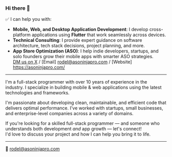 ### Hi there 👋

✅ I can help you with:

- **Mobile, Web, and Desktop Application Development**: I develop cross-platform applications using **Flutter** that work seamlessly across devices.
- **Technical Consulting**: I provide expert guidance on software architecture, tech stack decisions, project planning, and more.
- **App Store Optimization (ASO)**: I help indie developers, startups, and solo founders grow their mobile apps with smarter ASO strategies.  
  [DM us on X](https://x.com/AsoNinjaPro) / [Email] rodel@asoninjapro.com / [Website] https://asoninjapro.com/

---

I'm a full-stack programmer with over 10 years of experience in the industry. I specialize in building mobile & web applications using the latest technologies and frameworks.

I'm passionate about developing clean, maintainable, and efficient code that delivers optimal performance. I've worked with startups, small businesses, and enterprise-level companies across a variety of domains.

If you're looking for a skilled full-stack programmer — and someone who understands both development *and* app growth — let's connect!  
I'd love to discuss your project and how I can help you bring it to life.

---
 
📩 rodel@asoninjapro.com

